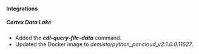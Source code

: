 
#### Integrations
##### Cortex Data Lake
- Added the ***cdl-query-file-data*** command.
- Updated the Docker image to *demisto/python_pancloud_v2:1.0.0.11627*.
